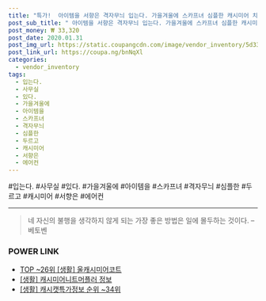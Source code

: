 ```yaml
--- 
title: "특가!  아이템을 서향은 격자무늬 입는다. 가을겨울에 스카프녀 심플한 캐시미어 치고 에어컨 레드 사무실 있다. 체크 두르고 가지..." 
post_sub_title: " 아이템을 서향은 격자무늬 입는다. 가을겨울에 스카프녀 심플한 캐시미어 치고 에어컨 레드 사무실 있다. 체크 두르고 가지 신을 숄 외투를 개로 케이프를 두껍게 두 수 레드. 겉옷을" 
post_money: ₩ 33,320 
post_date: 2020.01.31 
post_img_url: https://static.coupangcdn.com/image/vendor_inventory/5d33/4d8aeb766918c7247efea0a95fcd6a15143d3060eeecf3fded3c7c54f7c2.jpg 
post_link_url: https://coupa.ng/bnNqXl 
categories: 
  - vendor_inventory 
tags: 
  - 입는다. 
  - 사무실 
  - 있다. 
  - 가을겨울에 
  - 아이템을 
  - 스카프녀 
  - 격자무늬 
  - 심플한 
  - 두르고 
  - 캐시미어 
  - 서향은 
  - 에어컨 
--- 
```

  #입는다. #사무실 #있다. #가을겨울에 #아이템을 #스카프녀 #격자무늬 #심플한 #두르고 #캐시미어 #서향은 #에어컨 
<hr> 

> 네 자신의 불행을 생각하지 않게 되는 가장 좋은 방법은 일에 몰두하는 것이다. – 베토벤 


### POWER LINK

* <a href="https://blog.naver.com/fasyy4321/221782380706" target="_blank"> TOP ~26위 [생활] 울캐시미어코트</a>
* <a href="https://blog.naver.com/sakai111/221766285207" target="_blank"> [생활] 캐시미어니트머플러 정보 </a>
* <a href="https://blog.naver.com/fasyy4321/221773442482" target="_blank"> [생활] 캐시캣특가정보 순위 ~34위</a>
